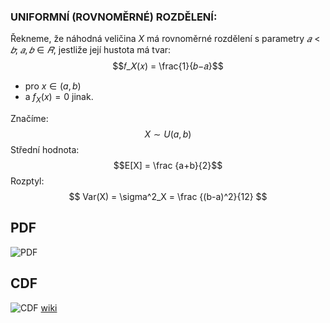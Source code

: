 ### UNIFORMNÍ (ROVNOMĚRNÉ) ROZDĚLENÍ:
Řekneme, že náhodná veličina $X$ má rovnoměrné rozdělení s parametry $𝑎 < 𝑏; \; 𝑎, 𝑏 \in 𝑅$, jestliže její hustota má tvar:
$$𝑓_𝑋(𝑥) = \frac{1}{𝑏−𝑎}$$
- pro $x \in (a, b)$
- a $f_X(x) = 0$ jinak. 

Značíme: 
$$X\sim U(a, b)$$
Střední hodnota:
$$E[X] = \frac {a+b}{2}$$
Rozptyl:
$$
Var(X) = \sigma^2_X = \frac {(b-a)^2}{12}
$$

## PDF
![PDF](https://upload.wikimedia.org/wikipedia/commons/thumb/9/96/Uniform_Distribution_PDF_SVG.svg/640px-Uniform_Distribution_PDF_SVG.svg.png)
## CDF
![CDF](https://upload.wikimedia.org/wikipedia/commons/thumb/6/63/Uniform_cdf.svg/640px-Uniform_cdf.svg.png)
[wiki](https://en.wikipedia.org/wiki/Continuous_uniform_distribution)